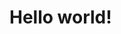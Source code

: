 
<!DOCTYPE html>
<html lang="en">
<head>
    <meta charset="UTF-8">
    <meta name="viewport" content="width=device-width, initial-scale=1.0">
    <title>Khushil Shah's Portfolio</title>
   <script src="https://cdn.tailwindcss.com"></script>
</head>
<body class="bg-gray-100 text-gray-800">
     <h1 class="text-3xl font-bold underline">
    Hello world!
  </h1>
</body>
</html>

